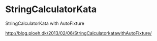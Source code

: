 StringCalculatorKata
====================

StringCalculatorKata with AutoFixture

http://blog.ploeh.dk/2013/02/06/StringCalculatorkatawithAutoFixture/